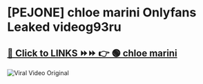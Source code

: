 
 # [PEJONE] chloe marini Onlyfans Leaked videog93ru

## <h2><a href="https://clipsfans.com/chloe_marini&ref=git">🔗 Click to LINKS ⏩⏩ 👉 🟢 chloe marini </a></h2>

<a href="https://clipsfans.com/chloe_marini&ref=git" rel="nofollow" data-target="animated-image.originalLink"><img src="https://i.ibb.co.com/xMMVF88/686577567.gif" alt="Viral Video Original" style="max-width: 100%; display: inline-block;" data-target="animated-image.originalImage"></a>

